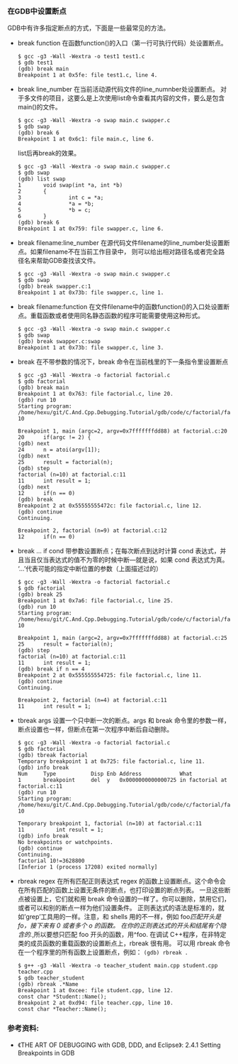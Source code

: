 ### 在GDB中设置断点

GDB中有许多指定断点的方式，下面是一些最常见的方法。

- break function
    在函数function()的入口（第一行可执行代码）处设置断点。

    ```
    $ gcc -g3 -Wall -Wextra -o test1 test1.c
    $ gdb test1
    (gdb) break main
    Breakpoint 1 at 0x5fe: file test1.c, line 4.
    ```

- break line_number
    在当前活动源代码文件的line_numnber处设置断点。 对于多文件的项目，这要么是上次使用list命令查看其内容的文件，要么是包含main()的文件。

    ```
    $ gcc -g3 -Wall -Wextra -o swap main.c swapper.c
    $ gdb swap
    (gdb) break 6
    Breakpoint 1 at 0x6c1: file main.c, line 6.
    ```

    list后再break的效果。

    ```
    $ gcc -g3 -Wall -Wextra -o swap main.c swapper.c
    $ gdb swap
    (gdb) list swap
    1       void swap(int *a, int *b)
    2       {
    3               int c = *a;
    4               *a = *b;
    5               *b = c;
    6       }
    (gdb) break 6
    Breakpoint 1 at 0x759: file swapper.c, line 6.
    ```

- break filename:line_number
    在源代码文件filename的line_number处设置断点。如果filename不在当前工作目录中，
    则可以给出相对路径名或者完全路径名来帮助GDB查找该文件。

    ```
    $ gcc -g3 -Wall -Wextra -o swap main.c swapper.c
    $ gdb swap
    (gdb) break swapper.c:1
    Breakpoint 1 at 0x73b: file swapper.c, line 1.
    ```

- break filename:function
    在文件filename中的函数function()的入口处设置断点。重载函数或者使用同名静态函数的程序可能需要使用这种形式。

    ```
    $ gcc -g3 -Wall -Wextra -o swap main.c swapper.c
    $ gdb swap
    (gdb) break swapper.c:swap
    Breakpoint 1 at 0x73b: file swapper.c, line 3.
    ```

- break
    在不带参数的情况下，break 命令在当前栈里的下一条指令里设置断点

    ```
    $ gcc -g3 -Wall -Wextra -o factorial factorial.c
    $ gdb factorial
    (gdb) break main
    Breakpoint 1 at 0x763: file factorial.c, line 20.
    (gdb) run 10
    Starting program: /home/hexu/git/C.And.Cpp.Debugging.Tutorial/gdb/code/c/factorial/factorial 10
    
    Breakpoint 1, main (argc=2, argv=0x7fffffffdd88) at factorial.c:20
    20	    if(argc != 2) {
    (gdb) next
    24	    n = atoi(argv[1]);
    (gdb) next
    25	    result = factorial(n);
    (gdb) step
    factorial (n=10) at factorial.c:11
    11	    int result = 1;
    (gdb) next
    12	    if(n == 0) 
    (gdb) break
    Breakpoint 2 at 0x55555555472c: file factorial.c, line 12.
    (gdb) continue
    Continuing.
    
    Breakpoint 2, factorial (n=9) at factorial.c:12
    12	    if(n == 0) 
    ```

- break ... if cond
    带参数设置断点；在每次断点到达时计算 cond 表达式，并且当且仅当表达式的值不为零的时候中断—就是说，如果 cond 表达式为真。
    ‘...’代表可能的指定中断位置的参数（上面描述过的）

    ```
    $ gcc -g3 -Wall -Wextra -o factorial factorial.c
    $ gdb factorial
    (gdb) break 25
    Breakpoint 1 at 0x7a6: file factorial.c, line 25.
    (gdb) run 10
    Starting program: /home/hexu/git/C.And.Cpp.Debugging.Tutorial/gdb/code/c/factorial/factorial 10
    
    Breakpoint 1, main (argc=2, argv=0x7fffffffdd88) at factorial.c:25
    25	    result = factorial(n);
    (gdb) step
    factorial (n=10) at factorial.c:11
    11	    int result = 1;
    (gdb) break if n == 4
    Breakpoint 2 at 0x555555554725: file factorial.c, line 11.
    (gdb) continue
    Continuing.
    
    Breakpoint 2, factorial (n=4) at factorial.c:11
    11	    int result = 1;
    ```

- tbreak args
    设置一个只中断一次的断点。args 和 break 命令里的参数一样，断点设置也一样，但断点在第一次程序中断后自动删除。

    ```
    $ gcc -g3 -Wall -Wextra -o factorial factorial.c
    $ gdb factorial
    (gdb) tbreak factorial
    Temporary breakpoint 1 at 0x725: file factorial.c, line 11.
    (gdb) info break
    Num     Type           Disp Enb Address            What
    1       breakpoint     del  y   0x0000000000000725 in factorial at factorial.c:11
    (gdb) run 10
    Starting program: /home/hexu/git/C.And.Cpp.Debugging.Tutorial/gdb/code/c/factorial/factorial 10
    
    Temporary breakpoint 1, factorial (n=10) at factorial.c:11
    11          int result = 1;
    (gdb) info break
    No breakpoints or watchpoints.
    (gdb) continue
    Continuing.
    factorial 10!=3628800
    [Inferior 1 (process 17208) exited normally]
    ```

- rbreak regex
    在所有匹配正则表达式 regex 的函数上设置断点。这个命令会在所有匹配的函数上设置无条件的断点，也打印设置的断点列表。
    一旦这些断点被设置上，它们就和用 break 命令设置的一样了。你可以删除，禁用它们，或者可以和别的断点一样为他们设置条件。
    正则表达式的语法是标准的，就如’grep’工具用的一样。注意，和 shells 用的不一样，例如 foo*匹配开头是 fo，接下来有 0 或者多个 o 的函数。
    在你的正则表达式的开头和结尾有个隐含的.*,所以要想只匹配 foo 开头的函数，用^foo.
    在调试 C++程序，在非特定类的成员函数的重载函数的设置断点上，rbreak 很有用。
    可以用 rbreak 命令在一个程序里的所有函数上设置断点，例如： `(gdb) rbreak .`

    ```
    $ g++ -g3 -Wall -Wextra -o teacher_student main.cpp student.cpp teacher.cpp
    $ gdb teacher_student
    (gdb) rbreak .*Name
    Breakpoint 1 at 0xcee: file student.cpp, line 12.
    const char *Student::Name();
    Breakpoint 2 at 0xd94: file teacher.cpp, line 10.
    const char *Teacher::Name();
    ```


### 参考资料:
- 《THE ART OF DEBUGGING with GDB, DDD, and Eclipse》: 2.4.1 Setting Breakpoints in GDB
